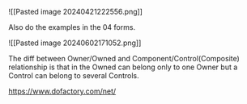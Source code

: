 ![[Pasted image 20240421222556.png]]

Also do the examples in the 04 forms.


![[Pasted image 20240602171052.png]]


The diff between Owner/Owned and Component/Control(Composite) relationship is that in the Owned can belong only to one Owner but a Control can belong to several Controls.


https://www.dofactory.com/net/